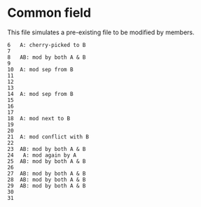 Common field
===

This file simulates a pre-existing file to be modified by members.
```
6   A: cherry-picked to B
7
8   AB: mod by both A & B
9
10  A: mod sep from B
11
12
13
14  A: mod sep from B
15
16
17
18  A: mod next to B
19
20
21  A: mod conflict with B
22
23  AB: mod by both A & B
24   A: mod again by A
25  AB: mod by both A & B
26
27  AB: mod by both A & B
28  AB: mod by both A & B
29  AB: mod by both A & B
30
31
```
